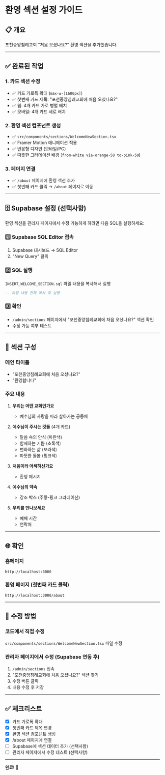# 환영 섹션 설정 가이드

## 📋 개요
포천중앙침례교회 "처음 오셨나요?" 환영 섹션을 추가했습니다.

---

## ✅ 완료된 작업

### 1. **카드 섹션 수정**
- ✅ 카드 가로폭 확대 (`max-w-[1600px]`)
- ✅ 첫번째 카드 제목: "포천중앙침례교회에 처음 오셨나요?"
- ✅ 웹: 4개 카드 가로 병렬 배치
- ✅ 모바일: 4개 카드 세로 배치

### 2. **환영 섹션 컴포넌트 생성**
- ✅ `src/components/sections/WelcomeNewSection.tsx`
- ✅ Framer Motion 애니메이션 적용
- ✅ 반응형 디자인 (모바일/PC)
- ✅ 따뜻한 그라데이션 배경 (`from-white via-orange-50 to-pink-50`)

### 3. **페이지 연결**
- ✅ `/about` 페이지에 환영 섹션 추가
- ✅ 첫번째 카드 클릭 → `/about` 페이지로 이동

---

## 🗄️ Supabase 설정 (선택사항)

환영 섹션을 관리자 페이지에서 수정 가능하게 하려면 다음 SQL을 실행하세요:

### 1️⃣ Supabase SQL Editor 접속
1. Supabase 대시보드 → SQL Editor
2. "New Query" 클릭

### 2️⃣ SQL 실행
`INSERT_WELCOME_SECTION.sql` 파일 내용을 복사해서 실행

```sql
-- 파일 내용 전체 복사 후 실행
```

### 3️⃣ 확인
- `/admin/sections` 페이지에서 "포천중앙침례교회에 처음 오셨나요?" 섹션 확인
- 수정 가능 여부 테스트

---

## 🎨 섹션 구성

### 메인 타이틀
- "포천중앙침례교회에 처음 오셨나요?"
- "환영합니다"

### 주요 내용
1. **우리는 어떤 교회인가요**
   - 예수님의 사랑을 따라 살아가는 공동체

2. **예수님이 주시는 것들** (4개 카드)
   - 말씀 속의 안식 (파란색)
   - 함께하는 기쁨 (초록색)
   - 변화하는 삶 (보라색)
   - 따뜻한 돌봄 (핑크색)

3. **처음이라 어색하신가요**
   - 환영 메시지

4. **예수님의 약속**
   - 강조 박스 (주황-핑크 그라데이션)

5. **우리를 만나보세요**
   - 예배 시간
   - 연락처

---

## 🌐 확인

### 홈페이지
```
http://localhost:3000
```

### 환영 페이지 (첫번째 카드 클릭)
```
http://localhost:3000/about
```

---

## 📝 수정 방법

### 코드에서 직접 수정
`src/components/sections/WelcomeNewSection.tsx` 파일 수정

### 관리자 페이지에서 수정 (Supabase 연동 후)
1. `/admin/sections` 접속
2. "포천중앙침례교회에 처음 오셨나요?" 섹션 찾기
3. 수정 버튼 클릭
4. 내용 수정 후 저장

---

## ✅ 체크리스트

- [x] 카드 가로폭 확대
- [x] 첫번째 카드 제목 변경
- [x] 환영 섹션 컴포넌트 생성
- [x] /about 페이지에 연결
- [ ] Supabase에 섹션 데이터 추가 (선택사항)
- [ ] 관리자 페이지에서 수정 테스트 (선택사항)

---

**완료!** 🎉








